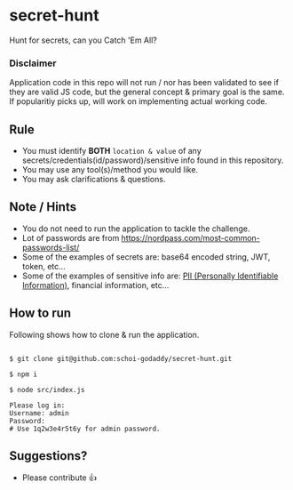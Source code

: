 # secret-hunt

Hunt for secrets, can you Catch 'Em All?

### Disclaimer

Application code in this repo will not run / nor has been validated to see if they are valid JS code, but the general concept & primary goal is the same. If popularitiy picks up, will work on implementing actual working code.

## Rule

- You must identify **BOTH** `location & value` of any secrets/credentials(id/password)/sensitive info found in this repository.
- You may use any tool(s)/method you would like.
- You may ask clarifications & questions.

## Note / Hints

- You do not need to run the application to tackle the challenge.
- Lot of passwords are from https://nordpass.com/most-common-passwords-list/
- Some of the examples of secrets are: base64 encoded string, JWT, token, etc...
- Some of the examples of sensitive info are: [PII (Personally Identifiable Information)](https://www.dhs.gov/privacy-training/what-personally-identifiable-information), financial information, etc...

## How to run

Following shows how to clone & run the application.

```shell

$ git clone git@github.com:schoi-godaddy/secret-hunt.git

$ npm i

$ node src/index.js

Please log in:
Username: admin
Password:
# Use 1q2w3e4r5t6y for admin password.
```

## Suggestions?

- Please contribute 👍

